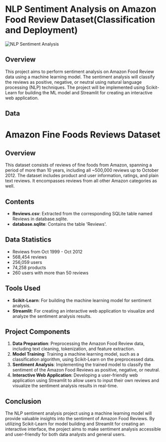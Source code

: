 # NLP Sentiment Analysis on Amazon Food Review Dataset(Classification and Deployment)


![NLP Sentiment Analysis](<img width="769" alt="deployment picture" src="https://github.com/mohamedelsayed10/Sentiment-Analysis-on-Amazon-Food-Review-Dataset-Classification-andDeployment-/assets/87568101/751651f0-e9c8-45aa-8e10-156f14f7a65b">)

## Overview

This project aims to perform sentiment analysis on Amazon Food Review data using a machine learning model. The sentiment analysis will classify the reviews as positive, negative, or neutral using natural language processing (NLP) techniques. The project will be implemented using Scikit-Learn for building the ML model and Streamlit for creating an interactive web application.

## Data
# Amazon Fine Foods Reviews Dataset

## Overview

This dataset consists of reviews of fine foods from Amazon, spanning a period of more than 10 years, including all ~500,000 reviews up to October 2012. The dataset includes product and user information, ratings, and plain text reviews. It encompasses reviews from all other Amazon categories as well.

## Contents

- **Reviews.csv**: Extracted from the corresponding SQLite table named Reviews in database.sqlite.
- **database.sqlite**: Contains the table 'Reviews'.

## Data Statistics

- Reviews from Oct 1999 - Oct 2012
- 568,454 reviews
- 256,059 users
- 74,258 products
- 260 users with more than 50 reviews

## Tools Used

- **Scikit-Learn**: For building the machine learning model for sentiment analysis.
- **Streamlit**: For creating an interactive web application to visualize and analyze the sentiment analysis results.

## Project Components

1. **Data Preparation**: Preprocessing the Amazon Food Review data, including text cleaning, tokenization, and feature extraction.
2. **Model Training**: Training a machine learning model, such as a classification algorithm, using Scikit-Learn on the preprocessed data.
3. **Sentiment Analysis**: Implementing the trained model to classify the sentiment of the Amazon Food Reviews as positive, negative, or neutral.
4. **Interactive Web Application**: Developing a user-friendly web application using Streamlit to allow users to input their own reviews and visualize the sentiment analysis results in real-time.

## Conclusion

The NLP sentiment analysis project using a machine learning model will provide valuable insights into the sentiment of Amazon Food Reviews. By utilizing Scikit-Learn for model building and Streamlit for creating an interactive interface, the project aims to make sentiment analysis accessible and user-friendly for both data analysts and general users.

